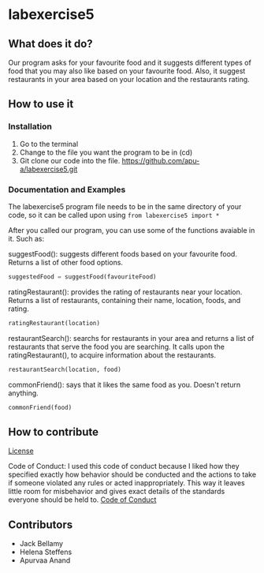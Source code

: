 # labexercise5
## What does it do?
Our program asks for your favourite food and it suggests different types of food that you may also like based on your favourite food. Also, it suggest restaurants in your area based on your location and the restaurants rating.

## How to use it
### Installation
1. Go to the terminal
2. Change to the file you want the program to be in (cd)
3. Git clone our code into the file. 
https://github.com/apu-a/labexercise5.git

### Documentation and Examples
The labexercise5 program file needs to be in the same directory of your code, so it can be called upon using `from labexercise5 import *` 

After you called our program, you can use some of the functions avaiable in it. Such as:

suggestFood(): suggests different foods based on your favourite food. Returns a list of other food options.

```python
suggestedFood = suggestFood(favouriteFood)
```

ratingRestaurant(): provides the rating of restaurants near your location. Returns a list of restaurants, containing their name, location, foods, and rating.
```python
ratingRestaurant(location)
```

restaurantSearch(): searchs for restaurants in your area and returns a list of restaurants that serve the food you are searching. It calls upon the ratingRestaurant(), to acquire information about the restaurants.
```python
restaurantSearch(location, food)
```

commonFriend(): says that it likes the same food as you. Doesn't return anything. 
```python
commonFriend(food)
```

## How to contribute
[License](https://github.com/apu-a/labexercise5/blob/1e26f9906d62b5fb7cba83d61b6ce171d52c7ec3/LICENSE)

Code of Conduct: I used this code of conduct because I liked how they specified exactly how behavior should be conducted and the actions to take if someone violated any rules or acted inappropriately. This way it leaves little room for misbehavior and gives exact details of the standards everyone should be held to. 
[Code of Conduct](https://github.com/apu-a/labexercise5/blob/1e26f9906d62b5fb7cba83d61b6ce171d52c7ec3/CODE%20OF%20CONDUCT.md)


## Contributors
* Jack Bellamy 
* Helena Steffens 
* Apurvaa Anand
